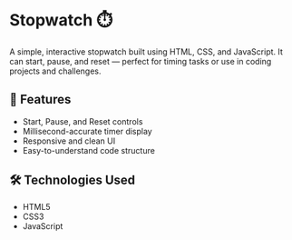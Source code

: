 # Stopwatch  ⏱️

A simple, interactive stopwatch built using HTML, CSS, and JavaScript. It can start, pause, and reset — perfect for timing tasks or use in coding projects and challenges.

## 🚀 Features

- Start, Pause, and Reset controls
- Millisecond-accurate timer display
- Responsive and clean UI
- Easy-to-understand code structure

## 🛠️ Technologies Used

- HTML5
- CSS3
- JavaScript



